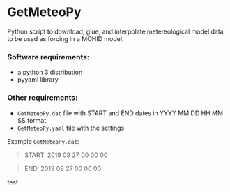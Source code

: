# GetMeteoPy
Python script to download, glue, and interpolate metereological model data to be used as forcing in a MOHID model.

### Software requirements:
- a python 3 distribution
- pyyaml library

### Other requirements:
- `GetMeteoPy.dat` file with START and END dates in YYYY MM DD HH MM SS format
- `GetMeteoPy.yaml` file with the settings

Example `GetMeteoPy.dat`:

> START: 2019 09 27 00 00 00

> END: 2019 09 27 00 00 00

test
